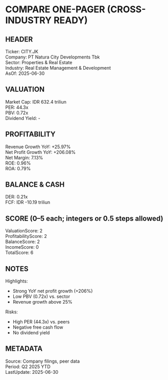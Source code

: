 # COMPARE ONE-PAGER (CROSS-INDUSTRY READY)

## HEADER
Ticker: CITY.JK  
Company: PT Natura City Developments Tbk  
Sector: Properties & Real Estate  
Industry: Real Estate Management & Development  
AsOf: 2025-06-30

## VALUATION
Market Cap: IDR 632.4 triliun  
PER: 44.3x  
PBV: 0.72x  
Dividend Yield: -

## PROFITABILITY
Revenue Growth YoY: +25.97%  
Net Profit Growth YoY: +206.08%  
Net Margin: 7.13%  
ROE: 0.96%  
ROA: 0.79%

## BALANCE & CASH
DER: 0.21x  
FCF: IDR -10.19 triliun

## SCORE (0–5 each; integers or 0.5 steps allowed)
ValuationScore: 2  
ProfitabilityScore: 2  
BalanceScore: 2  
IncomeScore: 0  
TotalScore: 6

## NOTES
Highlights:
- Strong YoY net profit growth (+206%)
- Low PBV (0.72x) vs. sector
- Revenue growth above 25%

Risks:
- High PER (44.3x) vs. peers
- Negative free cash flow
- No dividend yield

## METADATA
Source: Company filings, peer data  
Period: Q2 2025 YTD  
LastUpdate: 2025-06-30